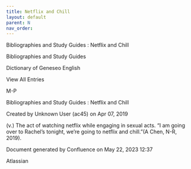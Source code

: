 ```yaml
---
title: Netflix and Chill
layout: default
parent: N
nav_order:
---
```


Bibliographies and Study Guides : Netflix and Chill

Bibliographies and Study Guides

Dictionary of Geneseo English

View All Entries

M-P

Bibliographies and Study Guides : Netflix and Chill

Created by  Unknown User (ac45) on Apr 07, 2019

(v.) The act of watching netflix while engaging in sexual acts. “I am going over to Rachel’s tonight, we’re going to netflix and chill.”(A Chen, N-R, 2019).

Document generated by Confluence on May 22, 2023 12:37

Atlassian

